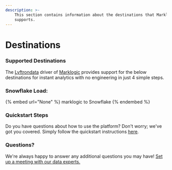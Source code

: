 ```yaml
---
description: >-
    This section contains information about the destinations that Marklogic
    supports.
---
```


# Destinations

### Supported Destinations

The [Lyftrondata](https://www.lyftrondata.com/) driver of [Marklogic](None) provides support for the below destinations for instant analytics with no engineering in just 4 simple steps.

### Snowflake Load:

{% embed url="None" %}
marklogic to Snowflake
{% endembed %}

### Quickstart Steps

Do you have questions about how to use the platform? Don't worry; we've got you covered. Simply follow the quickstart instructions [here](README.md).

### Questions? <a href="#questions" id="questions"></a>

We're always happy to answer any additional questions you may have! [Set up a meeting with our data experts.](https://www.lyftrondata.com/book-a-meeting/)
